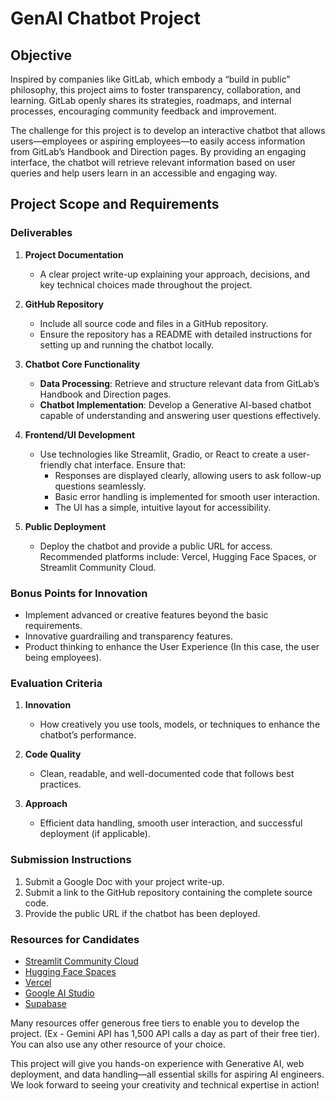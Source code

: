 # GenAI Chatbot Project

## Objective

Inspired by companies like GitLab, which embody a “build in public” philosophy, this project aims to foster transparency, collaboration, and learning. GitLab openly shares its strategies, roadmaps, and internal processes, encouraging community feedback and improvement.

The challenge for this project is to develop an interactive chatbot that allows users—employees or aspiring employees—to easily access information from GitLab’s Handbook and Direction pages. By providing an engaging interface, the chatbot will retrieve relevant information based on user queries and help users learn in an accessible and engaging way.

## Project Scope and Requirements

### Deliverables

1. **Project Documentation**
   - A clear project write-up explaining your approach, decisions, and key technical choices made throughout the project.

2. **GitHub Repository**
   - Include all source code and files in a GitHub repository.
   - Ensure the repository has a README with detailed instructions for setting up and running the chatbot locally.

3. **Chatbot Core Functionality**
   - **Data Processing**: Retrieve and structure relevant data from GitLab’s Handbook and Direction pages.
   - **Chatbot Implementation**: Develop a Generative AI-based chatbot capable of understanding and answering user questions effectively.

4. **Frontend/UI Development**
   - Use technologies like Streamlit, Gradio, or React to create a user-friendly chat interface. Ensure that:
     - Responses are displayed clearly, allowing users to ask follow-up questions seamlessly.
     - Basic error handling is implemented for smooth user interaction.
     - The UI has a simple, intuitive layout for accessibility.

5. **Public Deployment**
   - Deploy the chatbot and provide a public URL for access. Recommended platforms include: Vercel, Hugging Face Spaces, or Streamlit Community Cloud.

### Bonus Points for Innovation

- Implement advanced or creative features beyond the basic requirements.
- Innovative guardrailing and transparency features.
- Product thinking to enhance the User Experience (In this case, the user being employees).

### Evaluation Criteria

1. **Innovation**
   - How creatively you use tools, models, or techniques to enhance the chatbot’s performance.

2. **Code Quality**
   - Clean, readable, and well-documented code that follows best practices.

3. **Approach**
   - Efficient data handling, smooth user interaction, and successful deployment (if applicable).

### Submission Instructions

1. Submit a Google Doc with your project write-up.
2. Submit a link to the GitHub repository containing the complete source code.
3. Provide the public URL if the chatbot has been deployed.

### Resources for Candidates

- [Streamlit Community Cloud](https://streamlit.io/cloud)
- [Hugging Face Spaces](https://huggingface.co/spaces)
- [Vercel](https://vercel.com)
- [Google AI Studio](https://aistudio.google.com)
- [Supabase](https://supabase.com)

Many resources offer generous free tiers to enable you to develop the project. (Ex - Gemini API has 1,500 API calls a day as part of their free tier). You can also use any other resource of your choice.

This project will give you hands-on experience with Generative AI, web deployment, and data handling—all essential skills for aspiring AI engineers. We look forward to seeing your creativity and technical expertise in action!